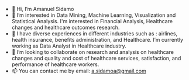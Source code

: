 - 👋 Hi, I’m Amanuel Sidamo
- 👀 I’m interested in Data Mining, Machine Learning, Visualization and Statistical Analysis. I'm interested in Financial Analysis, Healthcare changes and healthcare outcomes research.
- 🌱 I have diverse experiences in different industries such as : airlines, health insurance, benefits administration, and Healthcare. I’m currently working as Data Analyst in Healthcare industry.
- 💞️ I’m looking to collaborate on research and analysis on healthcare changes and quality and cost of healthcare services, satisfaction, and performance of healthcare workers.
- 📫 You can contact me by email: a.sidamoa@gmail.com 

<!---
sidamoaa/sidamoaa is a ✨ special ✨ repository because its `README.md` (this file) appears on your GitHub profile.
You can click the Preview link to take a look at your changes.
--->
